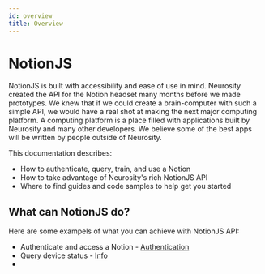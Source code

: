 ```yaml
---
id: overview
title: Overview
---
```

# NotionJS

NotionJS is built with accessibility and ease of use in mind. Neurosity created the API for the Notion headset many months before we made prototypes. We knew that if we could create a brain-computer with such a simple API, we would have a real shot at making the next major computing platform. A computing platform is a place filled with applications built by Neurosity and many other developers. We believe some of the best apps will be written by people outside of Neurosity.

This documentation describes:

* How to authenticate, query, train, and use a Notion
* How to take advantage of Neurosity's rich NotionJS API
* Where to find guides and code samples to help get you started

## What can NotionJS do?

Here are some exampels of what you can achieve with NotionJS API:

* Authenticate and access a Notion - [Authentication](docs/api/authenticate)
* Query device status - [Info](docs/api/info)
*